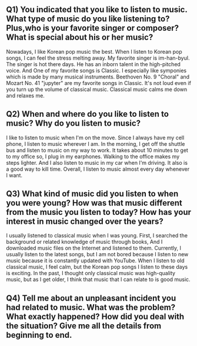 ## Q1) You indicated that you like to listen to music. What type of music do you like listening to? Plus,who is your favorite singer or composer? What is special about his or her music?  
Nowadays, I like Korean pop music the best. When I listen to Korean pop songs, I can feel the stress melting away.
My favorite singer is im-han-byul. The singer is hot there days. He has an inborn talent in the high-pitched voice.
And One of my favorite songs is Classic. I especially like symponies which is made by many musical instruments. 
Beethoven No. 9 "Choral" and Mozart No. 41 "jupyter" are my favorite songs in Classic. 
It's not loud even if you turn up the volume of classical music. Classical music calms me down and relaxes me.

## Q2) When and where do you like to listen to music? Why do you listen to music?  
I like to listen  to music when I'm on the move. Since I always have my cell phone, I listen to music wherever I am. In the morning,
I get off the shuttle bus and listen to music on my way to work. It takes about 10 minutes to get to my office so, I plug in my earphones.
Walking to the office makes my steps lighter.
And I also listen to music in my car when I'm driving. It also is a good way to kill time.
Overall, I listen to music almost every day whenever I want.

## Q3) What kind of music did you listen to when you were young? How was that music different from the music you listen to today? How has your interest in music changed over the years?  
I usually listened to classical music when I was young. First, I searched the background or related knowledge of music through books, And
I downloaded music files on the Internet and listened to them.
Currently, I usually listen to the latest songs, but I am not bored because I listen to new music because it is constantly updated with YouTube.
When I listen to old classical music, I feel calm, but the Korean pop songs I listen to these days is exciting.
In the past, I thought only classical music was high-quality music, but as I get older, I think that music that I can relate to
is good music.

## Q4) Tell me about an unpleasant incident you had related to music. What was the problem? What exactly happened? How did you deal with the situation? Give me all the details from beginning to end.

